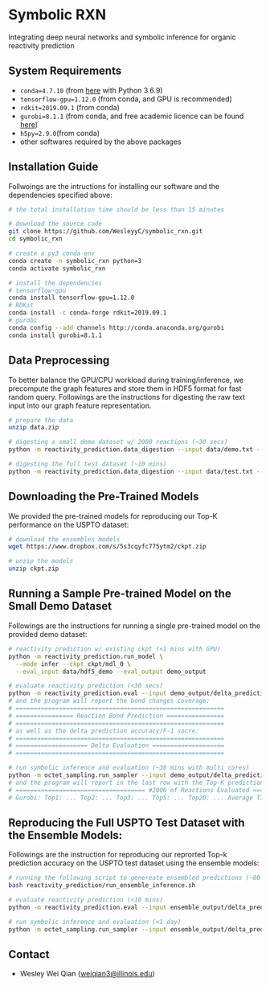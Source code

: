 # Symbolic RXN

Integrating deep neural networks and symbolic inference for organic reactivity prediction

## System Requirements

- `conda=4.7.10` (from [here](https://www.anaconda.com/distribution/) with Python 3.6.9)
- `tensorflow-gpu=1.12.0` (from conda, and GPU is recommended)
- `rdkit=2019.09.1` (from conda)
- `gurobi=8.1.1` (from conda, and free academic licence can be found [here](https://www.gurobi.com/academia/academic-program-and-licenses/))
- `h5py=2.9.0`(from conda)
- other softwares required by the above packages

## Installation Guide

Follwoings are the intructions for installing our software and the dependencies specified above:

```bash
# the total installation time should be less than 15 minutes

# download the source code
git clone https://github.com/WesleyyC/symbolic_rxn.git
cd symbolic_rxn

# create a py3 conda env
conda create -n symbolic_rxn python=3
conda activate symbolic_rxn  

# install the dependencies
# tensorflow-gpu
conda install tensorflow-gpu=1.12.0
# RDKit
conda install -c conda-forge rdkit=2019.09.1
# gurobi
conda config --add channels http://conda.anaconda.org/gurobi
conda install gurobi=8.1.1
```

## Data Preprocessing

To better balance the GPU/CPU workload during training/inference, we precompute the graph features and store them in HDF5 format for fast random query. Followings are the instructions for digesting the raw text input into our graph feature representation.

```bash
# prepare the data
unzip data.zip

# digesting a small demo dataset w/ 2000 reactions (~30 secs)
python -m reactivity_prediction.data_digestion --input data/demo.txt --output data/hdf5_demo 

# digesting the full test dataset (~10 mins)
python -m reactivity_prediction.data_digestion --input data/test.txt --output data/hdf5_test
```

## Downloading the Pre-Trained Models

We provided the pre-trained models for reproducing our Top-K performance on the USPTO dataset:

```bash
# download the ensembles models
wget https://www.dropbox.com/s/5s3cqyfc775ytm2/ckpt.zip

# unzip the models
unzip ckpt.zip
```

## Running a Sample Pre-trained Model on the Small Demo Dataset

Followings are the instructions for running a single pre-trained model on the provided demo dataset:

```bash
# reactivity prediction w/ existing ckpt (<1 mins with GPU)
python -m reactivity_prediction.run_model \
  --mode infer --ckpt ckpt/mdl_0 \
  --eval_input data/hdf5_demo --eval_output demo_output

# evaluate reactivity prediction (<30 secs)
python -m reactivity_prediction.eval --input demo_output/delta_predictions.pkl
# and the program will report the bond changes coverage:
# ==========================================================
# ================ Reaction Bond Prediction ================
# ==========================================================
# as well as the delta prediction accuracy/F-1 socre:
# ==========================================================
# ==================== Delta Evaluation ====================
# ==========================================================

# run symbolic inference and evaluation (~30 mins with multi cores)
python -m octet_sampling.run_sampler --input demo_output/delta_predictions.pkl 
# and the program will report in the last row with the Top-K prediction accuracy:
# ==================================== #2000 of Reactions Evaluated ====================================
# Gurobi: Top1: ... Top2: ... Top3: ... Top5: ... Top20: ... Average Time: ...
```

## Reproducing the Full USPTO Test Dataset with the Ensemble Models:

Followings are the instruction for reproducing our reprorted Top-k prediction accuracy on the USPTO test dataset using the ensemble models:

```bash
# running the following script to genereate ensembled predictions (~80 mins or ~10 mins/model)
bash reactivity_prediction/run_ensemble_inference.sh

# evaluate reactivity prediction (<10 mins)
python -m reactivity_prediction.eval --input ensemble_output/delta_predictions.pkl

# run symbolic inference and evaluation (<1 day)
python -m octet_sampling.run_sampler --input ensemble_output/delta_predictions.pkl
```

## Contact

- Wesley Wei Qian (weiqian3@illinois.edu)
